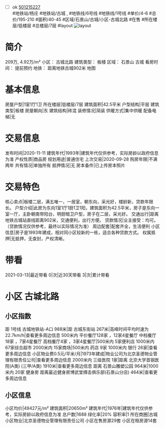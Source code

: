 - [ ] ok [501215227](https://bj.5i5j.com/ershoufang/501215227.html)  
 #地铁站/杨庄 #地铁站/古城 ,  #地铁线/6号线 #地铁线/1号线
#单价/4-6 #总价/195-210 #面积/40-45   #区域/石景山/古城/小区-古城北路 #在售 #所在楼层/低楼层 #总楼层/7层 #layout 
![layout](http://image2a.5i5j.com/bdir/layout/0ed973b96dd048f6a94cd585d4446fa9.jpg_P5.jpg) 
# 简介 
 209万,  4.92万/m² 
小区： 古城北路
建筑类型： 板楼
区域： 石景山 古城
看房时间： 提前预约
地铁： 距离地铁古城902米 地图
# 基本信息 
 房屋户型|1室1厅1卫
所在楼层|低楼层/7层
建筑面积|42.5平米
户型结构|平层
建筑类型|板楼
房屋朝向|东
建筑结构|砖混
装修情况|简装
供暖方式|集中供暖
配备电梯|无
# 交易信息 
 发布时间|2020-11-11
建筑年代|1993年|建筑年代仅供参考，实际房龄以政府信息为准
产权性质|商品房
规划用途|普通住宅
上次交易|2020-09-28
购房年限|不满两年
共有情况|单独所有
抵押情况|无
房本备件|已上传房本照片
# 交易特色 
 核心卖点|板楼二层，满五唯一，一居室，朝东向，采光好，楼龄新，贷款年限长。
户型介绍|此房为东向1室1厅1厨1卫1阳，建筑面积为42.5平米，房子是东向一室一厅，主卧朝南带阳台，明厨暗卫户型，房子在二层，采光好。
交通出行|距离地铁古城站直线距离902米，交通便利，出行方便。
贷款情况|业主接受：均可。（贷款情况仅供参考，最终以实际情况为准）
周边配套|配套齐全，生活便利
小区信息|房子是1993年建成，相对同小区较新的一栋，适合各种贷款方式。
权属抵押|无抵押，无查封，产权清晰。
# 带看 
 2021-03-13|最近带看	 0|次|近30天带看	 3|次|累计带看
# 小区 古城北路
## 小区指数 
 距 1号线 古城地铁站-A口 988米|距 古城东街站 267米|高峰时间平均时速为22.7km/h|查看更多周边信息
500米内 平价餐厅128家 ，12家4星餐厅
中档餐厅18家 ，7家4星餐厅
高档餐厅4家 ，3家4星餐厅|500米内 5家便利店
1000米内 67家综合超市
2000米内 15家商场|500米内 药店 9家
1000米内 银行 26家|查看更多周边信息
小区物业费0.5元/平米/月|1973年建成|物业公司为北京圣德物业管理有限责任公司|查看更多周边信息
2000米内 三级医院 1家|距离 北京大学首钢医院(A类) (三甲/A类) 1910米|查看更多周边信息
距离 石景山雕塑公园 964米|1000米内 20家 健身房
距离最近健身房博武堂搏击俱乐部(石景山分店) 464米|查看更多周边信息
## 小区信息 
 小区均价|49427元/m²
建筑面积|20650m²
建筑年代|1976年|建筑年代仅供参考，实际房龄以政府信息为准
总户数|1688
绿化率|20%
容积率|1
所在商圈|古城
小区物业|北京圣德物业管理有限责任公司
小区在售房源29套
小区在租房源14套
